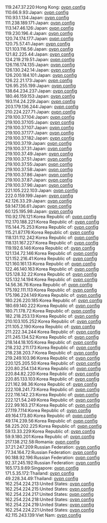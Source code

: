 119.247.37.220:Hong Kong: [ovpn config](vpn/119_247_37_220.ovpn)  
110.66.9.93:Japan: [ovpn config](vpn/110_66_9_93.ovpn)  
110.93.1.134:Japan: [ovpn config](vpn/110_93_1_134.ovpn)  
111.238.189.171:Japan: [ovpn config](vpn/111_238_189_171.ovpn)  
113.147.46.126:Japan: [ovpn config](vpn/113_147_46_126.ovpn)  
119.230.196.4:Japan: [ovpn config](vpn/119_230_196_4.ovpn)  
120.74.174.177:Japan: [ovpn config](vpn/120_74_174_177.ovpn)  
120.75.57.41:Japan: [ovpn config](vpn/120_75_57_41.ovpn)  
121.103.116.56:Japan: [ovpn config](vpn/121_103_116_56.ovpn)  
121.82.225.44:Japan: [ovpn config](vpn/121_82_225_44.ovpn)  
124.219.219.51:Japan: [ovpn config](vpn/124_219_219_51.ovpn)  
126.116.174.135:Japan: [ovpn config](vpn/126_116_174_135.ovpn)  
126.130.242.14:Japan: [ovpn config](vpn/126_130_242_14.ovpn)  
126.200.184.101:Japan: [ovpn config](vpn/126_200_184_101.ovpn)  
126.22.21.173:Japan: [ovpn config](vpn/126_22_21_173.ovpn)  
126.95.255.199:Japan: [ovpn config](vpn/126_95_255_199.ovpn)  
138.64.234.237:Japan: [ovpn config](vpn/138_64_234_237.ovpn)  
180.46.159.153:Japan: [ovpn config](vpn/180_46_159_153.ovpn)  
193.114.24.229:Japan: [ovpn config](vpn/193_114_24_229.ovpn)  
203.179.136.244:Japan: [ovpn config](vpn/203_179_136_244.ovpn)  
210.224.227.71:Japan: [ovpn config](vpn/210_224_227_71.ovpn)  
219.100.37.104:Japan: [ovpn config](vpn/219_100_37_104.ovpn)  
219.100.37.105:Japan: [ovpn config](vpn/219_100_37_105.ovpn)  
219.100.37.107:Japan: [ovpn config](vpn/219_100_37_107.ovpn)  
219.100.37.177:Japan: [ovpn config](vpn/219_100_37_177.ovpn)  
219.100.37.182:Japan: [ovpn config](vpn/219_100_37_182.ovpn)  
219.100.37.19:Japan: [ovpn config](vpn/219_100_37_19.ovpn)  
219.100.37.31:Japan: [ovpn config](vpn/219_100_37_31.ovpn)  
219.100.37.49:Japan: [ovpn config](vpn/219_100_37_49.ovpn)  
219.100.37.51:Japan: [ovpn config](vpn/219_100_37_51.ovpn)  
219.100.37.55:Japan: [ovpn config](vpn/219_100_37_55.ovpn)  
219.100.37.58:Japan: [ovpn config](vpn/219_100_37_58.ovpn)  
219.100.37.86:Japan: [ovpn config](vpn/219_100_37_86.ovpn)  
219.100.37.87:Japan: [ovpn config](vpn/219_100_37_87.ovpn)  
219.100.37.96:Japan: [ovpn config](vpn/219_100_37_96.ovpn)  
221.105.222.103:Japan: [ovpn config](vpn/221_105_222_103.ovpn)  
222.0.159.199:Japan: [ovpn config](vpn/222_0_159_199.ovpn)  
42.126.33.29:Japan: [ovpn config](vpn/42_126_33_29.ovpn)  
59.147.136.61:Japan: [ovpn config](vpn/59_147_136_61.ovpn)  
60.125.195.98:Japan: [ovpn config](vpn/60_125_195_98.ovpn)  
110.92.176.121:Korea Republic of: [ovpn config](vpn/110_92_176_121.ovpn)  
112.170.188.221:Korea Republic of: [ovpn config](vpn/112_170_188_221.ovpn)  
115.144.75.253:Korea Republic of: [ovpn config](vpn/115_144_75_253.ovpn)  
115.21.87.176:Korea Republic of: [ovpn config](vpn/115_21_87_176.ovpn)  
118.131.112.242:Korea Republic of: [ovpn config](vpn/118_131_112_242.ovpn)  
118.131.167.227:Korea Republic of: [ovpn config](vpn/118_131_167_227.ovpn)  
119.192.6.146:Korea Republic of: [ovpn config](vpn/119_192_6_146.ovpn)  
121.134.72.146:Korea Republic of: [ovpn config](vpn/121_134_72_146.ovpn)  
121.152.216.41:Korea Republic of: [ovpn config](vpn/121_152_216_41.ovpn)  
121.160.161.13:Korea Republic of: [ovpn config](vpn/121_160_161_13.ovpn)  
122.46.140.163:Korea Republic of: [ovpn config](vpn/122_46_140_163.ovpn)  
125.128.32.22:Korea Republic of: [ovpn config](vpn/125_128_32_22.ovpn)  
125.132.14.194:Korea Republic of: [ovpn config](vpn/125_132_14_194.ovpn)  
14.56.36.76:Korea Republic of: [ovpn config](vpn/14_56_36_76.ovpn)  
175.192.111.113:Korea Republic of: [ovpn config](vpn/175_192_111_113.ovpn)  
175.196.224.149:Korea Republic of: [ovpn config](vpn/175_196_224_149.ovpn)  
180.226.220.185:Korea Republic of: [ovpn config](vpn/180_226_220_185.ovpn)  
180.69.140.222:Korea Republic of: [ovpn config](vpn/180_69_140_222.ovpn)  
180.71.178.72:Korea Republic of: [ovpn config](vpn/180_71_178_72.ovpn)  
182.218.253.13:Korea Republic of: [ovpn config](vpn/182_218_253_13.ovpn)  
210.103.105.252:Korea Republic of: [ovpn config](vpn/210_103_105_252.ovpn)  
211.105.2.190:Korea Republic of: [ovpn config](vpn/211_105_2_190.ovpn)  
211.222.34.244:Korea Republic of: [ovpn config](vpn/211_222_34_244.ovpn)  
211.245.134.52:Korea Republic of: [ovpn config](vpn/211_245_134_52.ovpn)  
218.144.18.105:Korea Republic of: [ovpn config](vpn/218_144_18_105.ovpn)  
218.232.211.173:Korea Republic of: [ovpn config](vpn/218_232_211_173.ovpn)  
218.238.203.7:Korea Republic of: [ovpn config](vpn/218_238_203_7.ovpn)  
219.249.103.96:Korea Republic of: [ovpn config](vpn/219_249_103_96.ovpn)  
220.125.205.50:Korea Republic of: [ovpn config](vpn/220_125_205_50.ovpn)  
220.80.254.134:Korea Republic of: [ovpn config](vpn/220_80_254_134.ovpn)  
220.84.82.220:Korea Republic of: [ovpn config](vpn/220_84_82_220.ovpn)  
220.85.133.103:Korea Republic of: [ovpn config](vpn/220_85_133_103.ovpn)  
221.162.98.36:Korea Republic of: [ovpn config](vpn/221_162_98_36.ovpn)  
222.108.241.73:Korea Republic of: [ovpn config](vpn/222_108_241_73.ovpn)  
222.116.142.23:Korea Republic of: [ovpn config](vpn/222_116_142_23.ovpn)  
222.121.54.249:Korea Republic of: [ovpn config](vpn/222_121_54_249.ovpn)  
222.99.163.217:Korea Republic of: [ovpn config](vpn/222_99_163_217.ovpn)  
27.119.7.114:Korea Republic of: [ovpn config](vpn/27_119_7_114.ovpn)  
49.164.173.80:Korea Republic of: [ovpn config](vpn/49_164_173_80.ovpn)  
49.174.239.56:Korea Republic of: [ovpn config](vpn/49_174_239_56.ovpn)  
58.225.202.225:Korea Republic of: [ovpn config](vpn/58_225_202_225.ovpn)  
59.13.33.229:Korea Republic of: [ovpn config](vpn/59_13_33_229.ovpn)  
59.9.180.201:Korea Republic of: [ovpn config](vpn/59_9_180_201.ovpn)  
217.138.212.58:Romania: [ovpn config](vpn/217_138_212_58.ovpn)  
37.21.247.209:Russian Federation: [ovpn config](vpn/37_21_247_209.ovpn)  
77.34.164.72:Russian Federation: [ovpn config](vpn/77_34_164_72.ovpn)  
90.188.92.196:Russian Federation: [ovpn config](vpn/90_188_92_196.ovpn)  
92.37.245.192:Russian Federation: [ovpn config](vpn/92_37_245_192.ovpn)  
165.173.9.69:Singapore: [ovpn config](vpn/165_173_9_69.ovpn)  
171.5.35.172:Thailand: [ovpn config](vpn/171_5_35_172.ovpn)  
49.228.34.49:Thailand: [ovpn config](vpn/49_228_34_49.ovpn)  
162.254.224.213:United States: [ovpn config](vpn/162_254_224_213.ovpn)  
162.254.224.215:United States: [ovpn config](vpn/162_254_224_215.ovpn)  
162.254.224.217:United States: [ovpn config](vpn/162_254_224_217.ovpn)  
162.254.224.218:United States: [ovpn config](vpn/162_254_224_218.ovpn)  
162.254.224.219:United States: [ovpn config](vpn/162_254_224_219.ovpn)  
162.254.224.221:United States: [ovpn config](vpn/162_254_224_221.ovpn)  
42.115.243.139:Viet Nam: [ovpn config](vpn/42_115_243_139.ovpn)  
